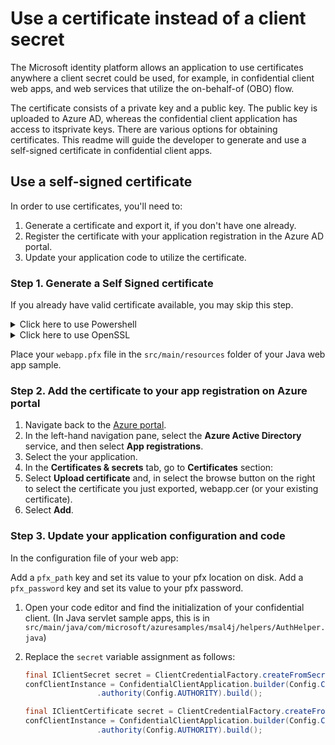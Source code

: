 # Use a certificate instead of a client secret

The Microsoft identity platform allows an application to use certificates anywhere a client secret could be used, for example, in confidential client web apps, and web services that utilize the on-behalf-of (OBO) flow.

The certificate consists of a private key and a public key. The public key is uploaded to Azure AD, whereas the confidential client application has access to itsprivate keys. There are various options for obtaining certificates. This readme will guide the developer to generate and use a self-signed certificate in confidential client apps.

## Use a self-signed certificate

In order to use certificates, you'll need to:

1. Generate a certificate and export it, if you don't have one already.
1. Register the certificate with your application registration in the Azure AD portal.
1. Update your application code to utilize the certificate.

### Step 1. Generate a Self Signed certificate

If you already have valid certificate available, you may skip this step.

<details>
<summary>Click here to use Powershell</summary>

To generate a new self-signed certificate, we will use the [New-SelfSignedCertificate](https://docs.microsoft.com/powershell/module/pkiclient/new-selfsignedcertificate) Powershell command.

1. Open PowerShell and run `New-SelfSignedCertificate` command with the following parameters to create a new self-signed certificate that will be stored in the **current user** certificate store on your computer:

```PowerShell
$cert=New-SelfSignedCertificate -Subject "/CN=webapp" -CertStoreLocation "Cert:\CurrentUser\My"  -KeyExportPolicy Exportable -KeySpec Signature
```

1. Export this certificate using the "Manage User Certificate" MMC snap-in accessible from the Windows Control Panel. You can also add other options to generate the certificate in a different store such as the **Computer** or **service** store (See [How to: View Certificates with the MMC Snap-in](https://docs.microsoft.com/dotnet/framework/wcf/feature-details/how-to-view-certificates-with-the-mmc-snap-in)) for more details.

Export one with private key as webapp.pfx and another as webapp.cer without private key.
</details>

<details>
<summary>Click here to use OpenSSL</summary>

Type the following in a terminal.

```PowerShell
openssl req -x509 -newkey rsa:4096 -sha256 -days 365 -keyout webapp.key -out webapp.cer -nodes -batch

Generating a RSA private key
...........................................................................................................................................................................................................................................................++++
......................................................................................................++++
writing new private key to 'webapp.key'
----- 
```

Generate the webapp.pfx certificate with below command:

```console
openssl pkcs12 -export -out webapp.pfx -inkey webapp.key -in webapp.cer
```

Enter an export password when prompted and make a note of it.

The following files should be generated: `webapp.key`, `webapp.cer` and `webapp.pfx`.
</details>

Place your `webapp.pfx` file in the `src/main/resources` folder of your Java web app sample.

### Step 2. Add the certificate to your app registration on Azure portal

1. Navigate back to the [Azure portal](https://portal.azure.com).
1. In the left-hand navigation pane, select the **Azure Active Directory** service, and then select **App registrations**.
1. Select the your application.
1. In the **Certificates & secrets** tab, go to **Certificates** section:
1. Select **Upload certificate** and, in select the browse button on the right to select the certificate you just exported, webapp.cer (or your existing certificate).
1. Select **Add**.

### Step 3. Update your application configuration and code

In the configuration file of your web app:

Add a `pfx_path` key and set its value to your pfx location on disk.
Add a `pfx_password` key and set its value to your pfx password.

1. Open your code editor and find the initialization of your confidential client. (In Java servlet sample apps, this is in `src/main/java/com/microsoft/azuresamples/msal4j/helpers/AuthHelper.java`)
2. Replace the `secret` variable assignment as follows:

    ```java
    final IClientSecret secret = ClientCredentialFactory.createFromSecret(Config.SECRET);
    confClientInstance = ConfidentialClientApplication.builder(Config.CLIENT_ID, secret)
                    .authority(Config.AUTHORITY).build();
    ```

    ```java
    final IClientCertificate secret = ClientCredentialFactory.createFromCertificate(AuthHelper.class.getClassLoader().getResourceAsStream(Config.getProperty("pfx_path")), Config.getProperty("pfx_password"));
    confClientInstance = ConfidentialClientApplication.builder(Config.CLIENT_ID, secret)
                    .authority(Config.AUTHORITY).build();
    ```
